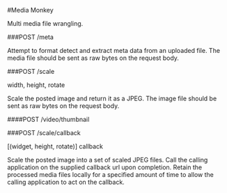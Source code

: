 #Media Monkey

Multi media file wrangling.

###POST /meta

Attempt to format detect and extract meta data from an uploaded file.
The media file should be sent as raw bytes on the request body.


###POST /scale

width, height, rotate

Scale the posted image and return it as a JPEG.
The image file should be sent as raw bytes on the request body.


####POST /video/thumbnail

###POST /scale/callback

[(widget, height, rotate)] callback

Scale the posted image into a set of scaled JPEG files.
Call the calling application on the supplied callback url upon completion.
Retain the processed media files locally for a specified amount of time to
allow the calling application to act on the callback.


